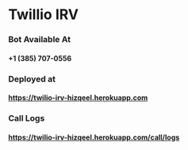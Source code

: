 # Twillio IRV

### Bot Available At
#### +1 (385) 707-0556

### Deployed at
#### https://twilio-irv-hizqeel.herokuapp.com

### Call Logs
#### https://twilio-irv-hizqeel.herokuapp.com/call/logs